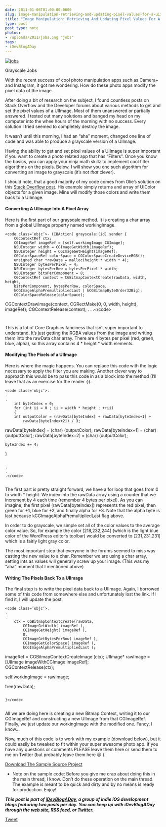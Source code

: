 ```yaml
---
date: 2011-01-06T01:00:00-0600
slug: image-manipulation-retrieving-and-updating-pixel-values-for-a-uiimage
title: "Image Manipulation: Retrieving And Updating Pixel Values For A UIImage"
type: post
post_type: note
photos:
- /uploads/2011/jobs.png "jobs"
tags:
- iDevBlogADay
---
```


[![](/uploads/2011/jobs.png "jobs")](http://brandontreb.com/wp-content/uploads/2011/01/jobs.png)

 Grayscale Jobs
 



With the recent success of cool photo manipulation apps such as Camera+ and Instagram, it got me wondering. How do these photo apps modify the pixel data of the image.


After doing a bit of research on the subject, I found countless posts on Stack Overflow and the Developer forums about various methods to get and set the pixel values of a UIImage. Most of them unanswered or partially answered. I tested out many solutions and banged my head on my computer into the whee hours of the morning with no success. Every solution I tried seemed to completely destroy the image.


It wasn’t until this morning, I had an “aha” moment, changed one line of code and was able to produce a grayscale version of a UIImage.


Having the ability to get and set pixel values of a UIImage is super important if you want to create a photo related app that has “Filters”. Once you know the basics, you can apply your ninja math skillz to implement cool filter algorithms on the pixels. Below, I will show you onc such algorithm for converting an image to grayscale (it’s not *that* clever).


I should note, that a good majority of my code comes from Olie’s solution on this [Stack Overflow post](http://stackoverflow.com/questions/448125/how-to-get-pixel-data-from-a-uiimage-cocoa-touch-or-cgimage-core-graphics). His example simply returns and array of UIColor objects for a given image. Mine will modify those colors and write them back to a UIImage.


#### Converting A UIImage Into A Pixel Array


Here is the first part of our grayscale method. It is creating a char array from a global UIImage property named workingImage.




```
<code class=’objc’>- (IBAction) grayscale:(id) sender {
    CGContextRef ctx;
    CGImageRef imageRef = [self.workingImage CGImage];
    NSUInteger width = CGImageGetWidth(imageRef);
    NSUInteger height = CGImageGetHeight(imageRef);
    CGColorSpaceRef colorSpace = CGColorSpaceCreateDeviceRGB();
    unsigned char *rawData = malloc(height * width * 4);
    NSUInteger bytesPerPixel = 4;
    NSUInteger bytesPerRow = bytesPerPixel * width;
    NSUInteger bitsPerComponent = 8;
    CGContextRef context = CGBitmapContextCreate(rawData, width, height,
    bitsPerComponent, bytesPerRow, colorSpace,
    kCGImageAlphaPremultipliedLast | kCGBitmapByteOrder32Big);
    CGColorSpaceRelease(colorSpace);

```
CGContextDrawImage(context, CGRectMake(0, 0, width, height), imageRef);
CGContextRelease(context);
.
.
.&lt;/code></pre>

```


```

This is a lot of Core Graphics fanciness that isn’t super important to understand. It’s just getting the RGBA values from the image and writing them into the rawData char array. There are 4 bytes per pixel (red, green, blue, alpha), so this array contains 4 \* height \* width elements.


#### Modifying The Pixels of a UIImage


Here is where the magic happens. You can replace this code with the logic necessary to apply the filter you are making. Another clever way to approach this would be to pass this code in as a block into the method (I’ll leave that as an exercise for the reader :)).




```
<code class=’objc’>.
.
.
    int byteIndex = 0;
    for (int ii = 0 ; ii < width * height ; ++ii)
    {
    int outputColor = (rawData[byteIndex] + rawData[byteIndex+1] +
        rawData[byteIndex+2]) / 3;

```
rawData[byteIndex] = (char) (outputColor);
rawData[byteIndex+1] = (char) (outputColor);
rawData[byteIndex+2] = (char) (outputColor);

```
byteIndex += 4;

```

}



```

.
.
.</code>


```


The first part is pretty straight forward, we have a for loop that goes from 0 to width \* height. We index into the rawData array using a counter that we increment by 4 each time (remember 4 bytes per pixel). As you can imagine, the first pixel (rawData[byteIndex]) represents the red pixel, then green for +1, blue for +2, and finally alpha for +3. Note that the alpha byte is last because kCGImageAlphaPremultipliedLast flag above.


In order to do grayscale, we simple set all of the color values to the average color value. So, for example the color [218,232,244] (which is the light blue color of the WordPress editor’s toolbar) would be converted to [231,231,231] which is a fairly light gray color.


The most important step that everyone in the forums seemed to miss was casting the new value to a char. Remember we are using a char array, setting ints as values will generally screw up your image. (This was my “aha” moment that I mentioned above)


#### Writing The Pixels Back To a UIImage


The final step is to write the pixel data back to a UIImage. Again, I borrowed some of this code from somewhere else and unfortunately lost the link. If I find it, I will update the post.




```
<code class=’objc’>.
.
.
    ctx = CGBitmapContextCreate(rawData,
        CGImageGetWidth( imageRef ),
        CGImageGetHeight( imageRef ),
        8,
        CGImageGetBytesPerRow( imageRef ),
        CGImageGetColorSpace( imageRef ),
        kCGImageAlphaPremultipliedLast ); 

```
imageRef = CGBitmapContextCreateImage (ctx);
UIImage* rawImage = [UIImage imageWithCGImage:imageRef];  
CGContextRelease(ctx);


self.workingImage = rawImage;


free(rawData);



```

}</code>


```


All we are doing here is creating a new Bitmap Context, writing it to our CGImageRef and constructing a new UIImage from that CGImageRef. Finally, we just update our workingImage with the modified one. Fancy, I know…


Now, much of this code is to work with my example (download below), but it could easily be tweaked to fit within your super awesome photo app. If you have any questions or comments PLEASE leave them here or send them to me on Twitter (but probably leave them here 😉 ).


[Download The Sample Source Project](http://brandontreb.com/wp-content/uploads/2011/01/ImageManip.zip)


* Note on the sample code: Before you give me crap about doing this in the main thread, I know. Don’t do these operation on the main thread. The example is meant to be quick and dirty and by no means is ready for production. Enjoy!


***﻿﻿This post is part of [iDevBlogADay](http://idevblogaday.com/), a group of indie iOS development blogs featuring two posts per day. You can keep up with iDevBlogADay through the [web site](http://idevblogaday.com/), [RSS feed](http://feeds.feedburner.com/idevblogaday), or [Twitter](http://twitter.com/#search?q=%23idevblogaday).***



[Tweet](http://twitter.com/share)


